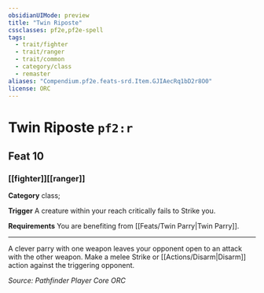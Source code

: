 ```yaml
---
obsidianUIMode: preview
title: "Twin Riposte"
cssclasses: pf2e,pf2e-spell
tags:
  - trait/fighter
  - trait/ranger
  - trait/common
  - category/class
  - remaster
aliases: "Compendium.pf2e.feats-srd.Item.GJIAecRq1bD2r8O0"
license: ORC
---
```

# Twin Riposte `pf2:r`
## Feat 10
### [[fighter]][[ranger]]

**Category** class; 




**Trigger** A creature within your reach critically fails to Strike you.

**Requirements** You are benefiting from [[Feats/Twin Parry|Twin Parry]].

* * *

A clever parry with one weapon leaves your opponent open to an attack with the other weapon. Make a melee Strike or [[Actions/Disarm|Disarm]] action against the triggering opponent.

*Source: Pathfinder Player Core*
*ORC*
